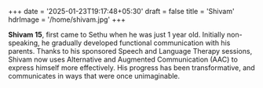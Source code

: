 +++
date = '2025-01-23T19:17:48+05:30'
draft = false
title = 'Shivam'
hdrImage = '/home/shivam.jpg'
+++

**Shivam 15**, first came to Sethu when he was just 1 year old. Initially non-speaking, he gradually developed functional communication with his parents. Thanks to his sponsored Speech and Language Therapy sessions, Shivam now uses Alternative and Augmented Communication (AAC) to express himself more effectively. His progress has been transformative, and communicates in ways that were once unimaginable.
